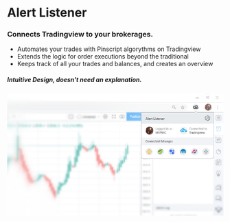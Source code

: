 # Alert Listener
### Connects Tradingview to your brokerages.
* Automates your trades with Pinscript algorythms on Tradingview
* Extends the logic for order executions beyond the traditional
* Keeps track of all your trades and balances, and creates an overview

##### Intuitive Design, doesn't need an explanation.
![PREVIEW](https://raw.githubusercontent.com/PineWiki/Alert-Listener/master/AlertListener_preview.jpg)


